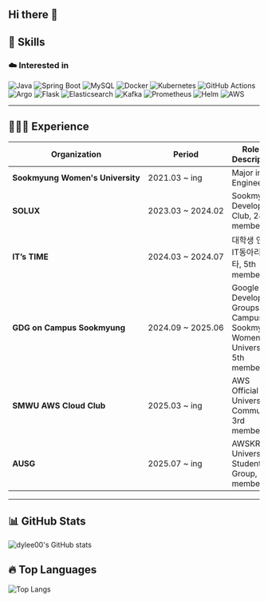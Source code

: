 ## Hi there 👋

<!--
**dylee00/dylee00** is a ✨ _special_ ✨ repository because its `README.md` (this file) appears on your GitHub profile.

Here are some ideas to get you started:

- 🔭 I’m currently working on ...
- 🌱 I’m currently learning ...
- 👯 I’m looking to collaborate on ...
- 🤔 I’m looking for help with ...
- 💬 Ask me about ...
- 📫 How to reach me: ...
- 😄 Pronouns: ...
- ⚡ Fun fact: ...
-->
## 🔧 Skills  

### ☁️ **Interested in**
![Java](https://img.shields.io/badge/Java-007396?style=flat-square&logo=java&logoColor=white)
![Spring Boot](https://img.shields.io/badge/SpringBoot-6DB33F?style=flat-square&logo=springboot&logoColor=white)
![MySQL](https://img.shields.io/badge/MySQL-4479A1?style=flat-square&logo=mysql&logoColor=white)
![Docker](https://img.shields.io/badge/Docker-2496ED?style=flat-square&logo=docker&logoColor=white)
![Kubernetes](https://img.shields.io/badge/Kubernetes-326ce5?style=flat-square&logo=kubernetes&logoColor=white)
![GitHub Actions](https://img.shields.io/badge/GitHubActions-2088FF?style=flat-square&logo=githubactions&logoColor=white)
![Argo](https://img.shields.io/badge/Argo-EF7B4D?style=flat-square&logo=argo&logoColor=white)
![Flask](https://img.shields.io/badge/Flask-3BABC3?style=flat-square&logo=flask&logoColor=white)
![Elasticsearch](https://img.shields.io/badge/Elasticsearch-005571?style=flat-square&logo=elasticsearch&logoColor=white)
![Kafka](https://img.shields.io/badge/Apache%20Kafka-231F20?style=flat-square&logo=apachekafka&logoColor=white)
![Prometheus](https://img.shields.io/badge/Prometheus-E6522C?style=flat-square&logo=prometheus&logoColor=white)
![Helm](https://img.shields.io/badge/Helm-0F1689?style=flat-square&logo=helm&logoColor=white)
![AWS](https://img.shields.io/badge/AWS-232F3E?style=flat-square&logo=amazon-aws&logoColor=white)

---

## 👩🏻‍💻 Experience  
| Organization | Period | Role & Description |
| --------------------- | ----------------- | --------------------------------- |
| **Sookmyung&nbsp;Women's&nbsp;University** | 2021.03 ~ ing | Major in IT Engineering |
| **SOLUX** | 2023.03&nbsp;~&nbsp;2024.02 | Sookmyung Developers Club, 28th member |
| **IT’s TIME** | 2024.03&nbsp;~&nbsp;2024.07 | 대학생 연합 IT동아리 잇타, 5th member |
| **GDG on Campus Sookmyung** | 2024.09&nbsp;~&nbsp;2025.06 | Google Developer Groups on Campus - Sookmyung Women's University, 5th member |
| **SMWU AWS Cloud Club** | 2025.03 ~ ing | AWS Official University Community, 3rd member |
| **AUSG** | 2025.07 ~ ing | AWSKRUG University Student Group, 9th member |

---

## 📊 GitHub Stats  
![dylee00's GitHub stats](https://github-readme-stats.vercel.app/api?username=dylee00&show_icons=true&theme=buefy&hide=stars,contribs&rank_icon=github)

## 🔥 Top Languages  
![Top Langs](https://github-readme-stats.vercel.app/api/top-langs/?username=dylee00&layout=compact&theme=donut)
